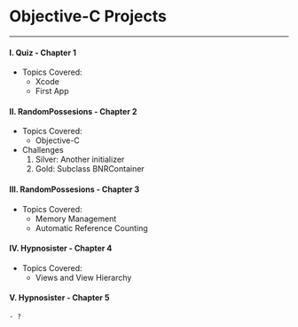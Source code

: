 # Objective-C Projects
---


#### I. Quiz - Chapter 1
- Topics Covered:
	- Xcode
	- First App

#### II. RandomPossesions - Chapter 2
- Topics Covered:
	- Objective-C
- Challenges
	1) Silver: Another initializer
	2) Gold: Subclass BNRContainer

#### III. RandomPossesions - Chapter 3
- Topics Covered:
	- Memory Management
	- Automatic Reference Counting

#### IV. Hypnosister - Chapter 4
- Topics Covered:
	- Views and View Hierarchy

####  V. Hypnosister - Chapter 5
	- ?


